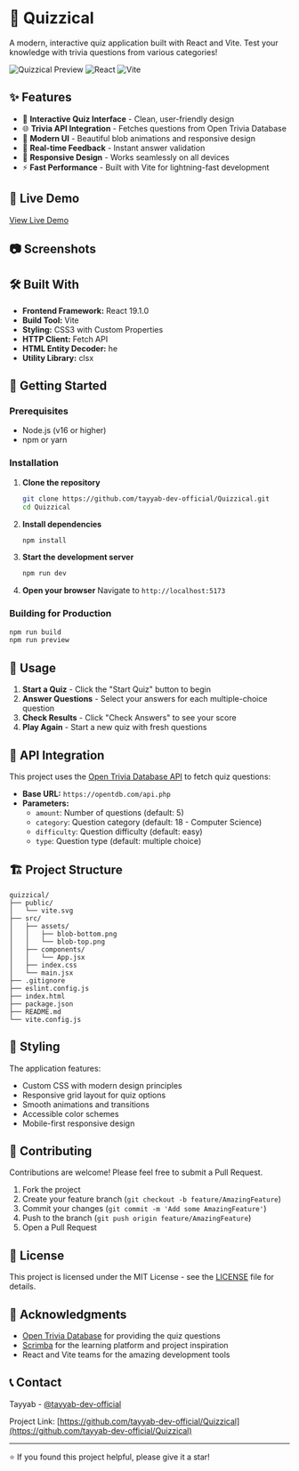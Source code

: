 # 🧠 Quizzical

A modern, interactive quiz application built with React and Vite. Test your knowledge with trivia questions from various categories!

![Quizzical Preview](https://img.shields.io/badge/Status-In%20Development-yellow)
![React](https://img.shields.io/badge/React-19.1.0-blue)
![Vite](https://img.shields.io/badge/Vite-Latest-purple)

## ✨ Features

- 🎯 **Interactive Quiz Interface** - Clean, user-friendly design
- 🌐 **Trivia API Integration** - Fetches questions from Open Trivia Database
- 🎨 **Modern UI** - Beautiful blob animations and responsive design
- 🔄 **Real-time Feedback** - Instant answer validation
- 📱 **Responsive Design** - Works seamlessly on all devices
- ⚡ **Fast Performance** - Built with Vite for lightning-fast development

## 🚀 Live Demo

[View Live Demo](https://keshf-quizzical.netlify.app/)

## 📷 Screenshots

<!-- Add screenshots here when available -->

## 🛠️ Built With

- **Frontend Framework:** React 19.1.0
- **Build Tool:** Vite
- **Styling:** CSS3 with Custom Properties
- **HTTP Client:** Fetch API
- **HTML Entity Decoder:** he
- **Utility Library:** clsx

## 🏁 Getting Started

### Prerequisites

- Node.js (v16 or higher)
- npm or yarn

### Installation

1. **Clone the repository**
   ```bash
   git clone https://github.com/tayyab-dev-official/Quizzical.git
   cd Quizzical
   ```

2. **Install dependencies**
   ```bash
   npm install
   ```

3. **Start the development server**
   ```bash
   npm run dev
   ```

4. **Open your browser**
   Navigate to `http://localhost:5173`

### Building for Production

```bash
npm run build
npm run preview
```

## 📖 Usage

1. **Start a Quiz** - Click the "Start Quiz" button to begin
2. **Answer Questions** - Select your answers for each multiple-choice question
3. **Check Results** - Click "Check Answers" to see your score
4. **Play Again** - Start a new quiz with fresh questions

## 🎯 API Integration

This project uses the [Open Trivia Database API](https://opentdb.com/) to fetch quiz questions:

- **Base URL:** `https://opentdb.com/api.php`
- **Parameters:**
  - `amount`: Number of questions (default: 5)
  - `category`: Question category (default: 18 - Computer Science)
  - `difficulty`: Question difficulty (default: easy)
  - `type`: Question type (default: multiple choice)

## 🏗️ Project Structure

```
quizzical/
├── public/
│   └── vite.svg
├── src/
│   ├── assets/
│   │   ├── blob-bottom.png
│   │   └── blob-top.png
│   ├── components/
│   │   └── App.jsx
│   ├── index.css
│   └── main.jsx
├── .gitignore
├── eslint.config.js
├── index.html
├── package.json
├── README.md
└── vite.config.js
```

## 🎨 Styling

The application features:
- Custom CSS with modern design principles
- Responsive grid layout for quiz options
- Smooth animations and transitions
- Accessible color schemes
- Mobile-first responsive design

## 🤝 Contributing

Contributions are welcome! Please feel free to submit a Pull Request.

1. Fork the project
2. Create your feature branch (`git checkout -b feature/AmazingFeature`)
3. Commit your changes (`git commit -m 'Add some AmazingFeature'`)
4. Push to the branch (`git push origin feature/AmazingFeature`)
5. Open a Pull Request

## 📝 License

This project is licensed under the MIT License - see the [LICENSE](LICENSE) file for details.

## 🙏 Acknowledgments

- [Open Trivia Database](https://opentdb.com/) for providing the quiz questions
- [Scrimba](https://scrimba.com/) for the learning platform and project inspiration
- React and Vite teams for the amazing development tools

## 📞 Contact

Tayyab - [@tayyab-dev-official](https://github.com/tayyab-dev-official)

Project Link: [https://github.com/tayyab-dev-official/Quizzical](https://github.com/tayyab-dev-official/Quizzical)

---

⭐ If you found this project helpful, please give it a star!

